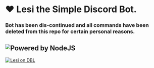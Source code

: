 # ❤️ Lesi the Simple Discord Bot.
### Bot has been dis-continued and all commands have been deleted from this repo for certain personal reasons.
![Powered by NodeJS](https://img.shields.io/badge/powered%20by-nodejs-blue.svg)
--------------------------------
[![Lesi on DBL](https://discordbots.org/api/widget/589850196675133490.svg)](https://discordbots.org/bot/589850196675133490)
